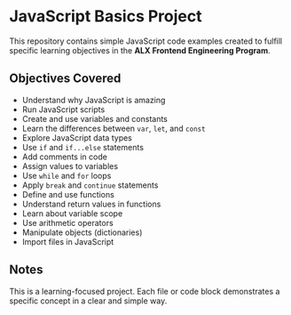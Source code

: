 

# JavaScript Basics Project

This repository contains simple JavaScript code examples created to fulfill specific learning objectives in the **ALX Frontend Engineering Program**.

## Objectives Covered

* Understand why JavaScript is amazing
* Run JavaScript scripts
* Create and use variables and constants
* Learn the differences between `var`, `let`, and `const`
* Explore JavaScript data types
* Use `if` and `if...else` statements
* Add comments in code
* Assign values to variables
* Use `while` and `for` loops
* Apply `break` and `continue` statements
* Define and use functions
* Understand return values in functions
* Learn about variable scope
* Use arithmetic operators
* Manipulate objects (dictionaries)
* Import files in JavaScript

## Notes

This is a learning-focused project. Each file or code block demonstrates a specific concept in a clear and simple way.

